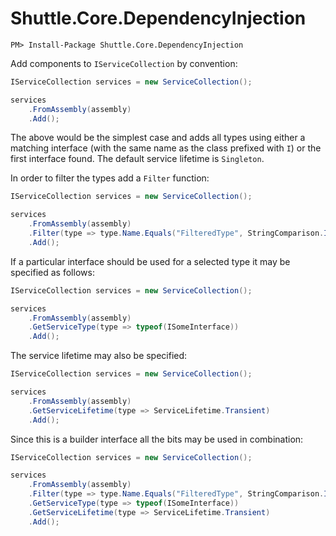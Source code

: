 # Shuttle.Core.DependencyInjection

```
PM> Install-Package Shuttle.Core.DependencyInjection
```

Add components to `IServiceCollection` by convention:

```c#
IServiceCollection services = new ServiceCollection();

services
	.FromAssembly(assembly)
	.Add();
```

The above would be the simplest case and adds all types using either a matching interface (with the same name as the class prefixed with `I`) or the first interface found.  The default service lifetime is `Singleton`.

In order to filter the types add a `Filter` function:

```c#
IServiceCollection services = new ServiceCollection();

services
	.FromAssembly(assembly)
	.Filter(type => type.Name.Equals("FilteredType", StringComparison.InvariantCultureIgnoreCase))
	.Add();
```

If a particular interface should be used for a selected type it may be specified as follows:

```c#
IServiceCollection services = new ServiceCollection();

services
	.FromAssembly(assembly)
	.GetServiceType(type => typeof(ISomeInterface))
	.Add();
```

The service lifetime may also be specified:

```c#
IServiceCollection services = new ServiceCollection();

services
	.FromAssembly(assembly)
	.GetServiceLifetime(type => ServiceLifetime.Transient)
	.Add();
```

Since this is a builder interface all the bits may be used in combination:

```c#
IServiceCollection services = new ServiceCollection();

services
	.FromAssembly(assembly)
	.Filter(type => type.Name.Equals("FilteredType", StringComparison.InvariantCultureIgnoreCase))
	.GetServiceType(type => typeof(ISomeInterface))
	.GetServiceLifetime(type => ServiceLifetime.Transient)
	.Add();
```
